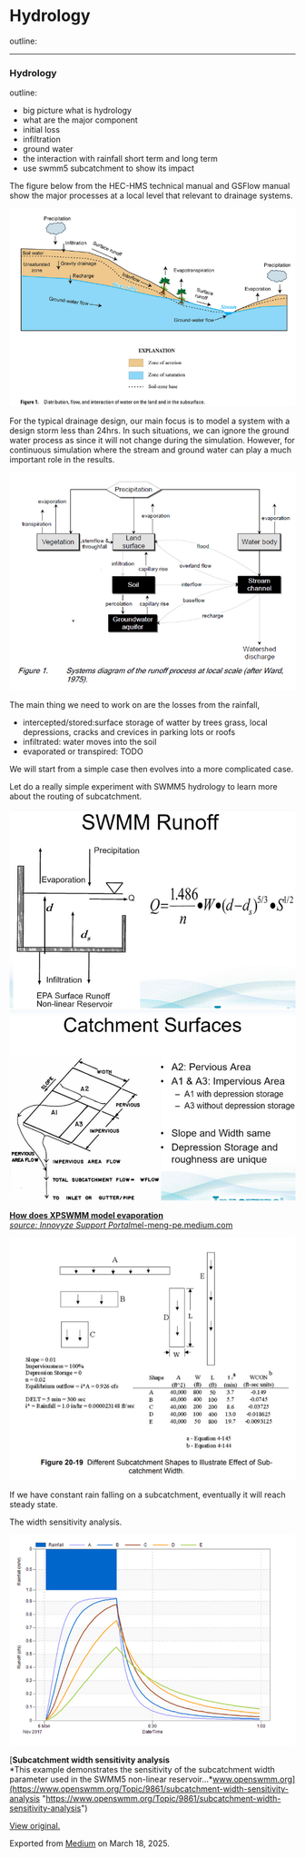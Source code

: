 # Hydrology

outline:

---

### Hydrology

outline:

* big picture what is hydrology
* what are the major component
* initial loss
* infiltration
* ground water
* the interaction with rainfall short term and long term
* use swmm5 subcatchment to show its impact

The figure below from the HEC-HMS technical manual and GSFlow manual show the major processes at a local level that relevant to drainage systems.

![](images\1_XqPunRSkdz927yCAi3Cczw.png)

For the typical drainage design, our main focus is to model a system with a design storm less than 24hrs. In such situations, we can ignore the ground water process as since it will not change during the simulation. However, for continuous simulation where the stream and ground water can play a much important role in the results.

![](images\1_iaLuyqhBziHszoVHpsyZhQ.png)

The main thing we need to work on are the losses from the rainfall,

* intercepted/stored:surface storage of watter by trees grass, local depressions, cracks and crevices in parking lots or roofs
* infiltrated: water moves into the soil
* evaporated or transpired: TODO

We will start from a simple case then evolves into a more complicated case.

Let do a really simple experiment with SWMM5 hydrology to learn more about the routing of subcatchment.

![](images\1_FQWynCrU6ENEZ_6oEF1TPQ.png)![](images\1_1U85MOQeFWcqQSUGfB9HNw.png)

[**How does XPSWMM model evaporation**  
*source: Innovyze Support Portal*mel-meng-pe.medium.com](https://mel-meng-pe.medium.com/how-does-xpswmm-model-evaporation-85c7d12db0fe "https://mel-meng-pe.medium.com/how-does-xpswmm-model-evaporation-85c7d12db0fe")

![](images\1_bjnYjCuACECDzeeG7madTg.png)

If we have constant rain falling on a subcatchment, eventually it will reach steady state.

The width sensitivity analysis.

![](images\1__kwVMI4DBKdvZoWqyNq3iQ.png)

[**Subcatchment width sensitivity analysis**  
*This example demonstrates the sensitivity of the subcatchment width parameter used in the SWMM5 non-linear reservoir…*www.openswmm.org](https://www.openswmm.org/Topic/9861/subcatchment-width-sensitivity-analysis "https://www.openswmm.org/Topic/9861/subcatchment-width-sensitivity-analysis")

[View original.](https://medium.com/p/95d694602a8c)

Exported from [Medium](https://medium.com) on March 18, 2025.